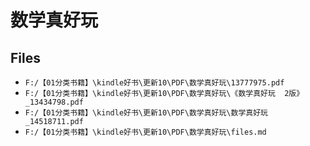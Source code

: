 # 数学真好玩

## Files

- `F:/【01分类书籍】\kindle好书\更新10\PDF\数学真好玩\13777975.pdf`
- `F:/【01分类书籍】\kindle好书\更新10\PDF\数学真好玩\《数学真好玩  2版》_13434798.pdf`
- `F:/【01分类书籍】\kindle好书\更新10\PDF\数学真好玩\数学真好玩_14518711.pdf`
- `F:/【01分类书籍】\kindle好书\更新10\PDF\数学真好玩\files.md`
